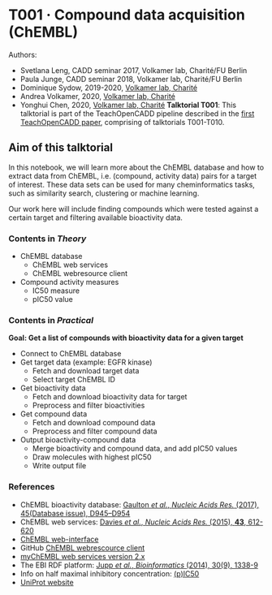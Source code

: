 # T001 · Compound data acquisition (ChEMBL)

Authors:

- Svetlana Leng, CADD seminar 2017, Volkamer lab, Charité/FU Berlin 
- Paula Junge, CADD seminar 2018, Volkamer lab, Charité/FU Berlin
- Dominique Sydow, 2019-2020, [Volkamer lab, Charité](https://volkamerlab.org/)
- Andrea Volkamer, 2020, [Volkamer lab, Charité](https://volkamerlab.org/)
- Yonghui Chen, 2020, [Volkamer lab, Charité](https://volkamerlab.org/)
__Talktorial T001__: This talktorial is part of the TeachOpenCADD pipeline described in the [first TeachOpenCADD paper](https://jcheminf.biomedcentral.com/articles/10.1186/s13321-019-0351-x), comprising of talktorials T001-T010.
## Aim of this talktorial

In this notebook, we will learn more about the ChEMBL database and how to extract data from ChEMBL, i.e. (compound, activity data) pairs for a target of interest. These data sets can be used for many cheminformatics tasks, such as similarity search, clustering or machine learning.

Our work here will include finding compounds which were tested against a certain target and filtering available bioactivity data.
### Contents in *Theory*

* ChEMBL database
    * ChEMBL web services
    * ChEMBL webresource client
* Compound activity measures
    * IC50 measure
    * pIC50 value
### Contents in *Practical*
    
**Goal: Get a list of compounds with bioactivity data for a given target**

* Connect to ChEMBL database
* Get target data (example: EGFR kinase)
    * Fetch and download target data
    * Select target ChEMBL ID
* Get bioactivity data
    * Fetch and download bioactivity data for target
    * Preprocess and filter bioactivities
* Get compound data
    * Fetch and download compound data
    * Preprocess and filter compound data
* Output bioactivity-compound data
    * Merge bioactivity and compound data, and add pIC50 values
    * Draw molecules with highest pIC50
    * Write output file
### References

* ChEMBL bioactivity database: [Gaulton *et al.*, <i>Nucleic Acids Res.</i> (2017), 45(Database issue), D945–D954](https://www.ncbi.nlm.nih.gov/pmc/articles/PMC5210557/)
* ChEMBL web services: [Davies *et al.*, <i>Nucleic Acids Res.</i> (2015), <b>43</b>, 612-620](https://academic.oup.com/nar/article/43/W1/W612/2467881) 
* [ChEMBL web-interface](https://www.ebi.ac.uk/chembl/)
*  GitHub [ChEMBL webrescource client](https://github.com/chembl/chembl_webresource_client)
* [myChEMBL web services version 2.x](https://github.com/chembl/mychembl/blob/master/ipython_notebooks/09_myChEMBL_web_services.ipynb)
* The EBI RDF platform: [Jupp *et al.*, <i>Bioinformatics </i> (2014), 30(9), 1338-9](https://www.ncbi.nlm.nih.gov/pubmed/24413672)
* Info on half maximal inhibitory concentration: [(p)IC50](https://en.wikipedia.org/wiki/IC50)
* [UniProt website](https://www.uniprot.org/)
